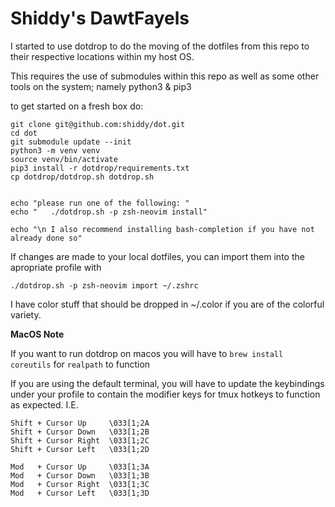 # Shiddy's DawtFayels

I started to use dotdrop to do the moving of the dotfiles
from this repo to their respective locations within my host OS.

This requires the use of submodules within this repo as well as some other
tools on the system; namely python3 & pip3

to get started on a fresh box do:

    git clone git@github.com:shiddy/dot.git
    cd dot
    git submodule update --init
    python3 -m venv venv
    source venv/bin/activate
    pip3 install -r dotdrop/requirements.txt
    cp dotdrop/dotdrop.sh dotdrop.sh


    echo "please run one of the following: "
    echo "   ./dotdrop.sh -p zsh-neovim install"

    echo "\n I also recommend installing bash-completion if you have not already done so"


If changes are made to your local dotfiles, you can import them into the apropriate profile with

    ./dotdrop.sh -p zsh-neovim import ~/.zshrc

I have color stuff that should be dropped in ~/.color if you are of the colorful variety.

**MacOS Note**

If you want to run dotdrop on macos you will have to `brew install coreutils` for `realpath` to function

If you are using the default terminal, you will have to update the keybindings under your profile to contain the modifier keys for tmux hotkeys to function as expected. I.E.

```
Shift + Cursor Up     \033[1;2A
Shift + Cursor Down   \033[1;2B
Shift + Cursor Right  \033[1;2C
Shift + Cursor Left   \033[1;2D

Mod   + Cursor Up     \033[1;3A
Mod   + Cursor Down   \033[1;3B
Mod   + Cursor Right  \033[1;3C
Mod   + Cursor Left   \033[1;3D
```
